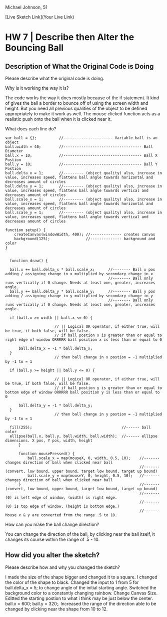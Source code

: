 Michael Johnson, 51

[Live Sketch Link](Your Live Link)


# HW 7 | Describe then Alter the Bouncing Ball

## Description of What the Original Code is Doing

Please describe what the original code is doing.

Why is it working the way it is?

The code works the way it does mostly because of the if statement. It kind of gives the ball a border to bounce off of using the screen width and height.
But you need all previous qualities of the object to be defined appropriately to make it work as well.
The mouse clicked function acts as a realistic push onto the ball when it is clicked near it.


What does each line do?

    var ball = {};          //---------------------- Variable ball is an object
    ball.width = 40;        //----------------------------------- Ball Diameter
    ball.x = 10;            //----------------------------------- Ball X Postion
    ball.y = 10;            //----------------------------------- Ball Y Postion
    ball.delta_x = 1;       //--------- (object quality) also, increase in value, increases speed, flattens ball angle towards horizontal and decreases amount of circles
    ball.delta_y = 1;       //--------- (object quality) also, increase in value, increases speed, flattens ball angle towards vertical and decreases amount of circles
    ball.scale_x = 1;       //--------- (object quality) also, increase in value, increases speed, flattens ball angle towards horizontal and decreases amount of circles
    ball.scale_y = 1;       //--------- (object quality) also, increase in value, increases speed, flattens ball angle towards vertical and decreases amount of circles

    function setup() {
        createCanvas(windowWidth, 400); //-------------- creates canvas
        background(125);                //-------------- background and color
    }


      function draw() {

      ball.x += ball.delta_x * ball.scale_x;      //-------- Ball x pos adding / assigning change in x multiplied by secondary change in x
                                                  //-------- Ball only runs vertically if 0 change. Needs at least one, greater, increases angle.
      ball.y += ball.delta_y * ball.scale_y;      //-------- Ball y pos adding / assigning change in y multiplied by secondary change in y
                                                  //-------- Ball only runs vertically if 0 change. Needs at least one, greater, increases angle.

      if (ball.x >= width || ball.x <= 0) {

                          // || Logical OR operator, if either true, will be true, if both false, will be false.
                          // if ball postion x is greater than or equal to right edge of window ORRRRR ball position x is less than or equal to 0

          ball.delta_x = -1 * ball.delta_x;
      }
                          // then ball change in x postion = -1 multiplied by -1 to = 1

      if (ball.y >= height || ball.y <= 0) {

                          // || Logical OR operator, if either true, will be true, if both false, will be false.
                          // if ball postion y is greater than or equal to bottom edge of window ORRRRR ball position y is less than or equal to 0

          ball.delta_y = -1 * ball.delta_y;
      }
                          // then ball change in y postion = -1 multiplied by -1 to = 1

      fill(255);                                        //------ ball color
      ellipse(ball.x, ball.y, ball.width, ball.width);  //------ ellipse dimensions. X pos, Y pos, width, height
          }

          function mousePressed() {
              ball.scale_x = map(mouseX, 0, width, 0.5, 10);    //------- changes direction of ball when clicked near ball
                                                                //------- (convert, low bound, upper bound, target low bound, target up bound)
              ball.scale_y = map(mouseY, 0, height, 0.5, 10);   //------- changes direction of ball when clicked near ball
          }                                                     //------- (convert, low bound, upper bound, target low bound, target up bound)
                                                                //------- (0) is left edge of window, (width) is right edge.
                                                                //------- (0) is top edge of window, (height is bottom edge.)
                                                                //------- Mouse x & y are converted from the range .5 to 10.


How can you make the ball change direction?

You can change the direction of the ball, by clicking near the ball itself, it changes its course within the range of .5 - 10.




## How did you alter the sketch?

Please describe how and why you changed the sketch?

I made the size of the shape bigger and changed it to a square.
I changed the color of the shape to black.
Changed the input to 1 from 5 for ball.delta_x = 5; to change angle of the initial starting angle.
Switched the background color to a constantly changing rainbow.
Change Canvas Size.
Editted the starting postion to what i think may be just below the center. ball.x = 600; ball.y = 320;.
Increased the range of the direction able to be changed by clicking near the shape from 10 to 12.
